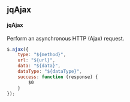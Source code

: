 ## jqAjax
#### jqAjax
Perform an asynchronous HTTP (Ajax) request.
```javascript
$.ajax({
	type: "${method}",
	url: "${url}",
	data: "${data}",
	dataType: "${dataType}",
	success: function (response) {
		$0
	}
});
```